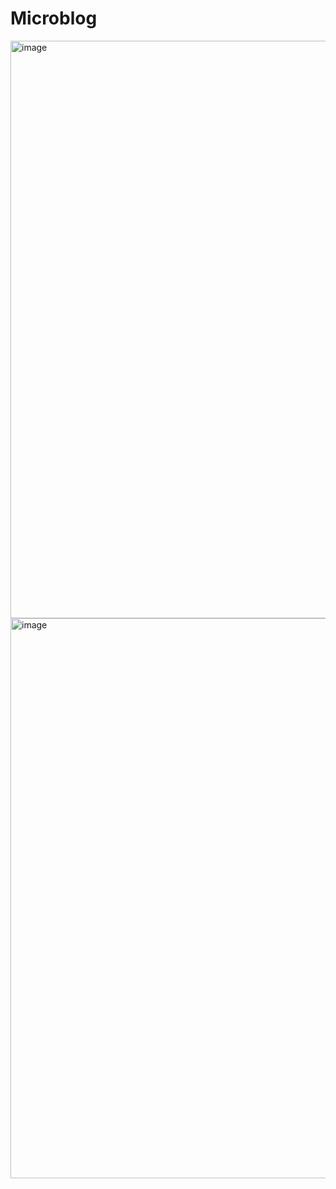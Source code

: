 # Microblog
<img width="924" alt="image" src="https://github.com/user-attachments/assets/8cefb99c-0293-41d3-a4f0-bdf0ffe3dee3">
<img width="896" alt="image" src="https://github.com/user-attachments/assets/27ec3f21-22e0-4fd8-9b91-3545c3127582">

